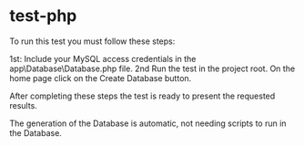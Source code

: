 # test-php
To run this test you must follow these steps:

1st: Include your MySQL access credentials in the app\Database\Database.php file.
2nd Run the test in the project root. On the home page click on the Create Database button.

After completing these steps the test is ready to present the requested results.

The generation of the Database is automatic, not needing scripts to run in the Database.
